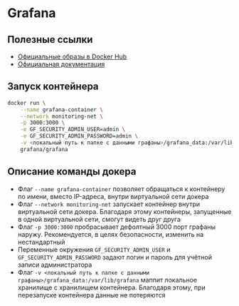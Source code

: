 # Grafana

## Полезные ссылки
- [Официальные образы в Docker Hub](https://hub.docker.com/r/grafana/grafana)
- [Официальная документация](https://grafana.com/docs/grafana/latest/)

## Запуск контейнера
```bash
docker run \
    --name grafana-container \
    --network monitoring-net \
    -p 3000:3000 \
    -e GF_SECURITY_ADMIN_USER=admin \
    -e GF_SECURITY_ADMIN_PASSWORD=admin \
    -v <локальный путь к папке с данными графаны>/grafana_data:/var/lib/grafana \
    grafana/grafana
```

## Описание команды докера
- Флаг `--name grafana-container` позволяет обращаться к контейнеру по имени, вместо IP-адреса, внутри виртуальной сети докера
- Флаг `--network monitoring-net` запускает контейнер внутри виртуальной сети докера. Благодаря этому контейнеры, запущенные в одной виртуальной сети, смогут видеть друг друга
- Флаг `-p 3000:3000` пробрасывает дефолтный 3000 порт графаны наружу. Рекомендуется, в целях безопасности, изменить на нестандартный
- Переменные окружения `GF_SECURITY_ADMIN_USER` и `GF_SECURITY_ADMIN_PASSWORD` задают логин и пароль для учётной записи администратора
- Флаг `-v <локальный путь к папке с данными графаны>/grafana_data:/var/lib/grafana` маппит локальное хранилище с хранилищем контейнера. Благодаря этому, при перезапуске контейнера данные не потеряются
